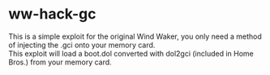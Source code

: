# ww-hack-gc
This is a simple exploit for the original Wind Waker, you only need a method of injecting the .gci onto your memory card.  
This exploit will load a boot.dol converted with dol2gci (included in Home Bros.) from your memory card. 